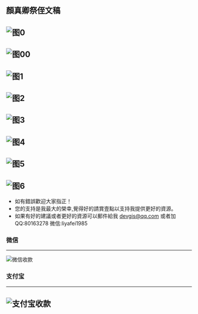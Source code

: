 ## 顏真卿祭侄文稿

![图0](Pictures/362_顏真卿_祭侄文稿/0.jpg)
---
![图00](Pictures/362_顏真卿_祭侄文稿/00.jpg)
---
![图1](Pictures/362_顏真卿_祭侄文稿/1.jpg)
---
![图2](Pictures/362_顏真卿_祭侄文稿/2.jpg)
---
![图3](Pictures/362_顏真卿_祭侄文稿/3.jpg)
---
![图4](Pictures/362_顏真卿_祭侄文稿/4.jpg)
---
![图5](Pictures/362_顏真卿_祭侄文稿/5.jpg)
---
![图6](Pictures/362_顏真卿_祭侄文稿/6.jpg)
---

* 如有錯誤歡迎大家指正！
* 您的支持是我最大的榮幸,覺得好的請賞壹點以支持我提供更好的資源。
* 如果有好的建議或者更好的資源可以郵件給我 devgis@qq.com 或者加QQ:80163278 微信:liyafei1985

### 微信
---
![微信收款](zfb.jpg)

### 支付宝
---
![支付宝收款](wx.jpg)
---